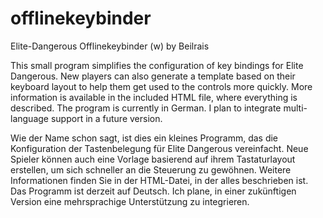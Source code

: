 # offlinekeybinder 
Elite-Dangerous Offlinekeybinder (w) by Beilrais 

This small program simplifies the configuration of key bindings for Elite Dangerous.
New players can also generate a template based on their keyboard layout to help them get used to the controls more quickly.
More information is available in the included HTML file, where everything is described.
The program is currently in German. I plan to integrate multi-language support in a future version.

Wie der Name schon sagt, ist dies ein kleines Programm, das die Konfiguration der Tastenbelegung für Elite Dangerous vereinfacht.
Neue Spieler können auch eine Vorlage basierend auf ihrem Tastaturlayout erstellen, um sich schneller an die Steuerung zu gewöhnen.
Weitere Informationen finden Sie in der HTML-Datei, in der alles beschrieben ist.
Das Programm ist derzeit auf Deutsch. Ich plane, in einer zukünftigen Version eine mehrsprachige Unterstützung zu integrieren.
